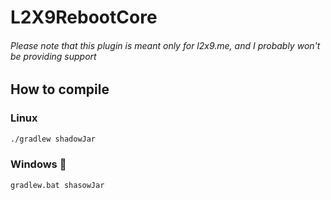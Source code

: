 # L2X9RebootCore
###### Please note that this plugin is meant only for l2x9.me, and I probably won't be providing support


## How to compile

### Linux
```bash
./gradlew shadowJar
```
### Windows 🤮

```
gradlew.bat shasowJar
```